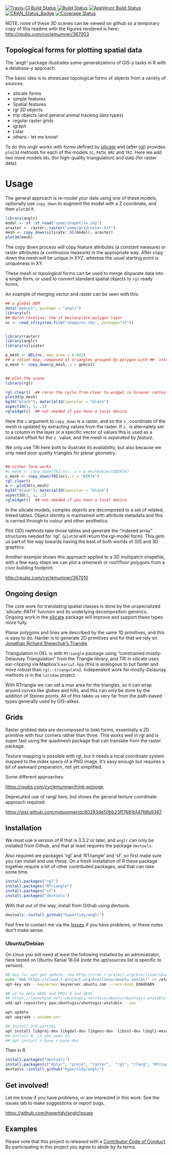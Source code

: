 
[![Travis-CI Build
Status](http://badges.herokuapp.com/travis/hypertidy/anglr?branch=master&env=BUILD_NAME=trusty_release&label=linux)](https://travis-ci.org/hypertidy/anglr)
[![Build
Status](http://badges.herokuapp.com/travis/hypertidy/anglr?branch=master&env=BUILD_NAME=osx_release&label=osx)](https://travis-ci.org/hypertidy/anglr)
[![AppVeyor Build
Status](https://ci.appveyor.com/api/projects/status/github/hypertidy/anglr?branch=master&svg=true)](https://ci.appveyor.com/project/mdsumner/anglr)
[![CRAN\_Status\_Badge](http://www.r-pkg.org/badges/version/anglr)](https://cran.r-project.org/package=anglr)
[![Coverage
Status](https://img.shields.io/codecov/c/github/hypertidy/anglr/master.svg)](https://codecov.io/github/hypertidy/anglr?branch=master)

<!-- README.md is generated from README.Rmd. Please edit that file -->

NOTE: none of these 3D scenes can be viewed on github so a temporary
copy of this readme with the figures rendered is here:
<http://rpubs.com/cyclemumner/367003>

## Topological forms for plotting spatial data

The ‘anglr’ package illustrates some generalizations of GIS-y tasks in R
with a database-y approach.

The basic idea is to showcase topological forms of objects from a
variety of sources:

  - silicate forms
  - simple features
  - Spatial features
  - rgl 3D objects
  - trip objects (and general animal tracking data types)
  - regular raster grids
  - igraph
  - Lidar
  - others - let me know\!

To do this anglr works with forms defined by
[silicate](https://github.com/hypertidy/silicate) and (after
[rgl](https://cran.r-project.org/package=rgl)) provides `plot3d` methods
for each of the models `SC`, `PATH`, `ARC` and `TRI`. Here we add two
more models `DEL` (for high-quality triangulation) and `QUAD` (for
raster data).

# Usage

The general approach is re-model your data using one of these models,
optionally use `copy_down` to augment the model with a Z coordinate, and
then `plot3d` it.

``` r
library(anglr)
model <- sf::st_read("some/shapefile.shp")
araster <- raster::raster("some/gridraster.tif")
mesh <- copy_down(silicate::SC(model), araster)
plot3d(mesh)
```

The copy down process will copy feature attributes (a constant measure)
or raster attributes (a continuous measure) in the appropriate way.
After copy down the mesh will be unique in XYZ, whereas the usual
starting point is uniqueness in XY.

These *mesh* or *topological* forms can be used to merge disparate data
into a single form, or used to convert standard spatial objects to `rgl`
ready forms.

An example of merging vector and raster can be seen with this.

``` r
## a global DEM
data("gebco1", package = "anglr")
library(sf)
## North Carolina, the sf boilerplate polygon layer
nc <- read_sf(system.file("shape/nc.shp", package="sf"))


library(raster)
library(anglr) 
library(silicate)

p_mesh <- DEL(nc, max_area = 0.002)
## a relief map, composed of triangles grouped by polygon with ##  interpolated raster elevation 
p_mesh <- copy_down(p_mesh, z = gebco1)


## plot the scene
library(rgl)

rgl.clear()  ## rerun the cycle from clear to widget in browser contexts 
plot3d(p_mesh) 
bg3d("black"); material3d(specular = "black")
aspect3d(1, 1, .1)
rglwidget()  ## not needed if you have a local device
```

Here the `z` argument to `copy_down` is a raster, and so the `z_`
coordinate of the mesh is updated by extracting values from the raster.
If `z_` is alternately set to a column in the layer or a specific vector
of values this is used as a constant offset for the `z_` value, and the
mesh is *separated by feature*.

We only use TRI here both to illustrate its availability, but also
because we only need poor quality triangles for planar geometry.

``` r

## either form works
#c_mesh <- copy_down(TRI(nc), z = p_mesh$object$BIR74)
c_mesh <- copy_down(TRI(nc), z = "BIR74")
rgl.clear()
a <- plot3d(c_mesh) 
bg3d("black"); material3d(specular = "black")
aspect3d(1, 1, .2)
rglwidget()  ## not needed if you have a local device
```

In the silicate models, complex objects are decomposed to a set of
related, linked tables. Object identity is maintained with attribute
metadata and this is carried through to colour and other aesthetics.

Plot (3D) methods take those tables and generate the “indexed array”
structures needed for ‘rgl’. (`plot3d` will return the rgl-model form).
This gets us part of the way towards having the best of both worlds of
GIS and 3D graphics.

Another example shows this approach applied to a 3D multipatch
shapefile, with a few easy steps we can plot a wiremesh or roof/floor
polygons from a civic building footprint.

<http://rpubs.com/cyclemumner/367010>

## Ongoing design

The core work for translating spatial classes is done by the
unspecialized ‘silicate::PATH’ function and its underlying decomposition
generics. Ongoing work in the
[silicate](https://github.com/hypertidy/silicate) package will improve
and support these types more fully.

Planar polygons and lines are described by the same 1D primitives, and
this is easy to do. Harder is to generate 2D primitives and for that we
rely on [Jonathan Richard Shewchuk’s
Triangle](https://www.cs.cmu.edu/~quake/triangle.html).

Triangulation in DEL is with `RTriangle` package using “constrained
mostly-Delaunay Triangulation” from the Triangle library, and TRI in
silicate uses ear-clipping via Mapbox’s `earcut.hpp` (this is analogous
to but faster and more robust than `rgl::triangulate`). Independent work
for mostly-Delaunay methods is in the `laridae` project.

With RTriangle we can set a max area for the triangles, so it can wrap
around curves like globes and hills, and this can only be done by the
addition of Steiner points. All of this takes us very far from the
path-based types generally used by GIS-alikes.

## Grids

Raster gridded data are decomposed to `QUAD` forms, essentially a 2D
primitive with four corners rather than three. This works well in rgl
and is super fast using the quadmesh package that can translate from the
raster package.

Texture mapping is possible with rgl, but it needs a local coordinate
system mapped to the index space of a PNG image. It’s easy enough but
requires a bit of awkward preparation, not yet simplified.

Some different approaches:

<https://rpubs.com/cyclemumner/frink-polyogn>

Deprecated use of rangl here, but shows the general texture coordinate
approach required:

<https://gist.github.com/mdsumner/dc80283de50bb23ff7681b14768b9367>

## Installation

We must use a version of R that is 3.3.2 or later, and `anglr` can only
be installed from Github, and that at least requires the package
`devtools`.

Also required are packages ‘rgl’ and ‘RTriangle’ and ‘sf’, so first make
sure you can install and use these. On a fresh installation of R these
package together require a lot of other contributed packages, and that
can take some time.

``` r
install.packages("rgl")
install.packages("RTriangle")
install.packages("sf")
install.packages("devtools")
```

With that out of the way, install from Github using devtools.

``` r
devtools::install_github("hypertidy/anglr")
```

Feel free to contact me via the
[Issues](https://github.com/hypertidy/anglr/issues/) if you have
problems, or these notes don’t make sense.

### Ubuntu/Debian

On Linux you will need at least the following installed by an
administrator, here tested on Ubuntu Xenial 16.04 (note the
apt/sources.list is specific to
version).

``` bash
## key for apt-get update, see http://cran.r-project.org/bin/linux/ubuntu/README
echo 'deb https://cloud.r-project.org/bin/linux/ubuntu xenial/' >> /etc/apt/sources.list
apt-key adv --keyserver keyserver.ubuntu.com --recv-keys E084DAB9

## up to date GDAL and PROJ.4 and GEOS
## https://launchpad.net/~ubuntugis/+archive/ubuntu/ubuntugis-unstable
add-apt-repository ppa:ubuntugis/ubuntugis-unstable --yes

apt update 
apt upgrade --assume-yes

## Install 3rd parties
apt install libproj-dev libgdal-dev libgeos-dev  libssl-dev libgl1-mesa-dev libglu1-mesa-dev libudunits2-dev
## install R, if you need to
## apt install r-base r-base-dev 
```

Then in R

``` r
install.packages("devtools")
install.packages(c("dplyr", "proj4", "raster",  "rgl", "rlang", "RTriangle", "spbabel", "tibble", "viridis"))
devtools::install_github("hypertidy/anglr")
```

## Get involved\!

Let me know if you have problems, or are interested in this work. See
the issues tab to make suggestions or report bugs.

<https://github.com/hypertidy/anglr/issues>

## Examples

Please note that this project is released with a [Contributor Code of
Conduct](CONDUCT.md). By participating in this project you agree to
abide by its terms.
